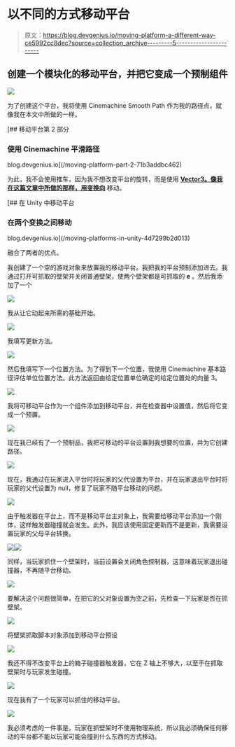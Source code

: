 # 以不同的方式移动平台

> 原文：<https://blog.devgenius.io/moving-platform-a-different-way-ce5992cc8dec?source=collection_archive---------5----------------------->

## 创建一个模块化的移动平台，并把它变成一个预制组件

![](img/53da13735ca3433b01d05cbf2537bdfd.png)

为了创建这个平台，我将使用 Cinemachine Smooth Path 作为我的路径点，就像我在本文中所做的一样。

[](/moving-platform-part-2-71b3addbc462) [## 移动平台第 2 部分

### 使用 Cinemachine 平滑路径

blog.devgenius.io](/moving-platform-part-2-71b3addbc462) 

为此，我不会使用推车，因为我不想改变平台的旋转，而是使用 [**Vector3。像我在这篇文章中所做的那样，用变换向**](https://docs.unity3d.com/2021.1/Documentation/ScriptReference/Vector3.MoveTowards.html) 移动。

[](/moving-platforms-in-unity-4d7299b2d013) [## 在 Unity 中移动平台

### 在两个变换之间移动

blog.devgenius.io](/moving-platforms-in-unity-4d7299b2d013) 

融合了两者的优点。

我创建了一个空的游戏对象来放置我的移动平台。我把我的平台预制添加进去。我通过打开可抓取的壁架并关闭普通壁架，使两个壁架都是可抓取的 **e** 。然后我添加了一个

![](img/0f52cc90491e32a23652d7208d28ba3b.png)

我从让它动起来所需的基础开始。

![](img/c8ab7fb807ec5611172d1e052cfe5122.png)

我填写更新方法。

![](img/a13cc606ac9cb1c4896e435c9f6cd4c8.png)

然后我填写下一个位置方法。为了得到下一个位置，我使用 Cinemachine 基本路径评估单位位置方法。此方法返回由给定位置单位确定的给定位置处的向量 3。

![](img/ed995e054177f04bb52d7e922a5e6719.png)

我将可移动平台作为一个组件添加到移动平台，并在检查器中设置值，然后将它变成一个预置。

![](img/c15b8fa375fe1d24919e1f6abf723022.png)

现在我已经有了一个预制品，我把可移动的平台设置到我想要的位置，并为它创建路径。

![](img/bcf819a2fc2741df790a9e409d126393.png)

现在，我通过在玩家进入平台时将玩家的父代设置为平台，并在玩家退出平台时将玩家的父代设置为 null，修复了玩家不随平台移动的问题。

![](img/d43a5c473fbf68e4c3a09635e07969bf.png)

由于触发器在平台上，而不是移动平台主对象上，我需要给移动平台添加一个刚体，这样触发器碰撞就会发生。此外，我应该使用固定更新而不是更新，我需要设置玩家的父母平台转换。

![](img/1602e41d8aae1eb7b8e78745daf5b0a1.png)![](img/f925b0d32b46a99261cadd42e401a99f.png)

同样，当玩家抓住一个壁架时，当前设置会关闭角色控制器，这意味着玩家退出碰撞器，不再随平台移动。

![](img/767a893e960b12d7f184ddb5c60ca76a.png)

要解决这个问题很简单，在把它的父对象设置为空之前，先检查一下玩家是否在抓壁架。

![](img/cae87ab6a79b204dc3b292f79b53c699.png)

将壁架抓取脚本对象添加到移动平台预设

![](img/a5d8a68370128ae971c15b3acb065980.png)

我还不得不改变平台上的箱子碰撞器触发器，它在 Z 轴上不够大，以至于在抓取壁架时与玩家发生碰撞。

![](img/c16865ab6b466dc73e364d6ca4eabe07.png)

现在我有了一个玩家可以抓住的移动平台。

![](img/eca1c9b4ddac292233f90058c11a299e.png)

我必须考虑的一件事是，玩家在抓壁架时不使用物理系统，所以我必须确保任何移动的平台都不能以玩家可能会撞到什么东西的方式移动。